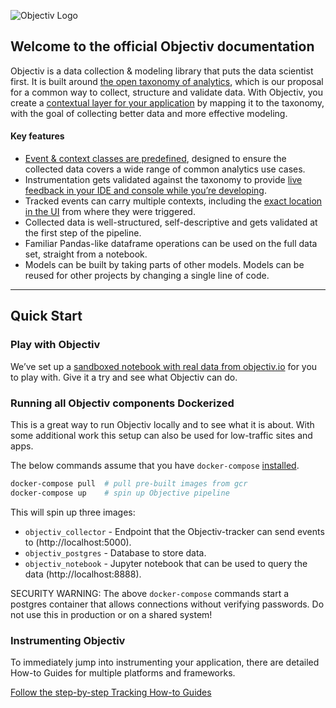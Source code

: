 ![Objectiv Logo](https://objectiv.io/docs/img/logo-objectiv-large.svg "Objectiv Logo")

## Welcome to the official Objectiv documentation
Objectiv is a data collection & modeling library that puts the data scientist first. It is built around 
[the open taxonomy of analytics](taxonomy/overview.md), which is our proposal for a common way to collect, 
structure and validate data. With Objectiv, you create a 
[contextual layer for your application](tracking/core-concepts/tagging.md) by mapping it to the taxonomy, 
with the goal of collecting better data and more effective modeling.

#### Key features

* [Event & context classes are predefined](taxonomy/overview.md), designed to ensure the collected data 
  covers a wide range of common analytics use cases. 
* Instrumentation gets validated against the taxonomy to provide 
  [live feedback in your IDE and console while you’re developing](tracking/core-concepts/validation.md).
* Tracked events can carry multiple contexts, including the 
  [exact location in the UI](taxonomy/abstract-contexts/overview.md) from where they were triggered.
* Collected data is well-structured, self-descriptive and gets validated at the first step of the pipeline.
* Familiar Pandas-like dataframe operations can be used on the full data set, straight from a notebook. 
* Models can be built by taking parts of other models. Models can be reused for other projects by changing a 
  single line of code.

- - -

## Quick Start

### Play with Objectiv
We’ve set up a [sandboxed notebook with real data from objectiv.io](https://notebook.objectiv.io/) for you to 
play with. Give it a try and see what Objectiv can do.

### Running all Objectiv components Dockerized
This is a great way to run Objectiv locally and to see what it is about. With some additional work this
setup can also be used for low-traffic sites and apps.

The below commands assume that you have `docker-compose` [installed](https://docs.docker.com/compose/install/).
```bash
docker-compose pull  # pull pre-built images from gcr
docker-compose up    # spin up Objective pipeline
```
This will spin up three images:
* `objectiv_collector` - Endpoint that the Objectiv-tracker can send events to (http://localhost:5000).
* `objectiv_postgres` - Database to store data.
* `objectiv_notebook` - Jupyter notebook that can be used to query the data (http://localhost:8888).

SECURITY WARNING: The above `docker-compose` commands start a postgres container that allows connections
without verifying passwords. Do not use this in production or on a shared system!

### Instrumenting Objectiv
To immediately jump into instrumenting your application, there are detailed How-to Guides for multiple 
platforms and frameworks.

[Follow the step-by-step Tracking How-to Guides](/tracking/how-to-guides/overview.md)
